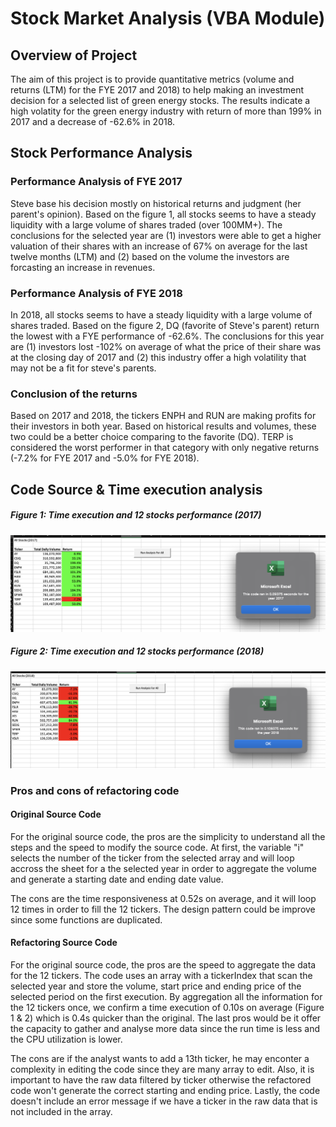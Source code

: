 # Stock Market Analysis (VBA Module)
## Overview of Project
The aim of this project is to provide quantitative metrics (volume and returns (LTM) for the FYE 2017 and 2018) to help making an investment decision for a selected list of green energy stocks. The results indicate a high volatity for the green energy industry with return of more than 199% in 2017 and a decrease of -62.6% in 2018.

## Stock Performance Analysis
### Performance Analysis of FYE 2017
Steve base his decision mostly on historical returns and judgment (her parent's opinion). Based on the figure 1, all stocks seems to have a steady liquidity with a large volume of shares traded (over 100MM+). The conclusions for the selected year are (1) investors were able to get a higher valuation of their shares with an increase of 67% on average for the last twelve months (LTM) and (2) based on the volume the investors are forcasting an increase in revenues.

### Performance Analysis of FYE 2018
In 2018, all stocks seems to have a steady liquidity with a large volume of shares traded. Based on the figure 2, DQ (favorite of Steve's parent) return the lowest with a FYE performance of -62.6%. The conclusions for this year are (1) investors lost -102% on average of what the price of their share was at the closing day of 2017 and (2) this industry offer a high volatility that may not be a fit for steve's parents.

### Conclusion of the returns
Based on 2017 and 2018, the tickers ENPH and RUN are making profits for their investors in both year. Based on historical results and volumes, these two could be a better choice comparing to the favorite (DQ). TERP is considered the worst performer in that category with only negative returns (-7.2% for FYE 2017 and -5.0% for FYE 2018). 

## Code Source & Time execution analysis

##### Figure 1: Time execution and 12 stocks performance (2017)
![alt text](https://github.com/poboisvert/stock-analysis/blob/main/Resources/VBA_Challenge_2017.png?raw=true)
##### Figure 2: Time execution and 12 stocks performance (2018)
![alt text](https://github.com/poboisvert/stock-analysis/blob/main/Resources/VBA_Challenge_2018.png?raw=true)

### Pros and cons of refactoring code

#### Original Source Code
For the original source code, the pros are the simplicity to understand all the steps and the speed to modify the source code. At first, the variable "i" selects the number of the ticker from the selected array and will loop accross the sheet for a the selected year in order to aggregate the volume and generate a starting date and ending date value. 

The cons are the time responsiveness at 0.52s on average, and it will loop 12 times in order to fill the 12 tickers. The design pattern could be improve since some functions are duplicated.

#### Refactoring Source Code
For the original source code, the pros are the speed to aggregate the data for the 12 tickers. The code uses an array with a tickerIndex that scan the selected year and store the volume, start price and ending price of the selected period on the first execution. By aggregation all the information for the 12 tickers once, we confirm a time execution of 0.10s on average (Figure 1 & 2) which is 0.4s quicker than the original. The last pros would be it offer the capacity to gather and analyse more data since the run time is less and the CPU utilization is lower.

The cons are if the analyst wants to add a 13th ticker, he may enconter a complexity in editing the code since they are many array to edit. Also, it is important to have the raw data filtered by ticker otherwise the refactored code won't generate the correct starting and ending price. Lastly, the code doesn't include an error message if we have a ticker in the raw data that is not included in the array.
